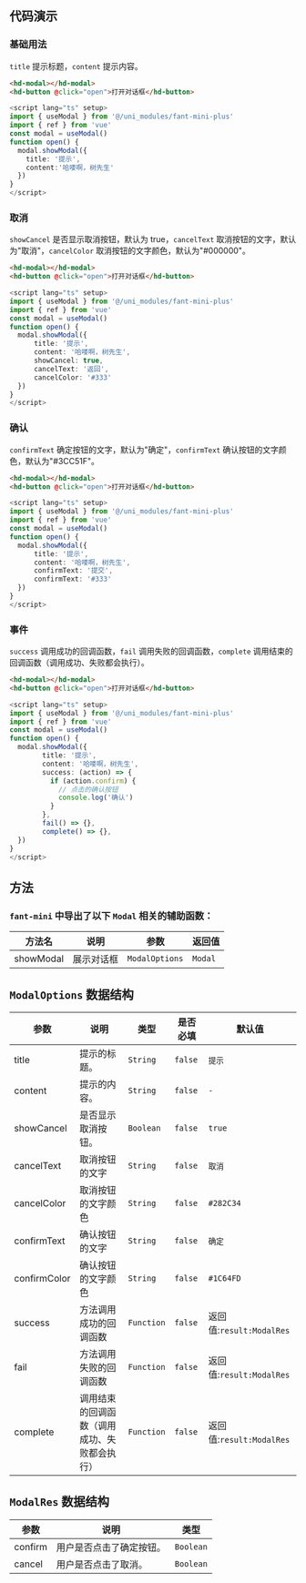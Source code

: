 
## 代码演示

### 基础用法

`title` 提示标题，`content` 提示内容。

```html
<hd-modal></hd-modal>
<hd-button @click="open">打开对话框</hd-button>
```

```ts
<script lang="ts" setup>
import { useModal } from '@/uni_modules/fant-mini-plus'
import { ref } from 'vue'
const modal = useModal()
function open() {
  modal.showModal({
    title: '提示',
    content:'哈喽啊，树先生'
  })
}
</script>
```

### 取消

`showCancel` 是否显示取消按钮，默认为 true，`cancelText` 取消按钮的文字，默认为"取消"，`cancelColor` 取消按钮的文字颜色，默认为"#000000"。

```html
<hd-modal></hd-modal>
<hd-button @click="open">打开对话框</hd-button>
```

```ts
<script lang="ts" setup>
import { useModal } from '@/uni_modules/fant-mini-plus'
import { ref } from 'vue'
const modal = useModal()
function open() {
  modal.showModal({
      title: '提示',
      content: '哈喽啊，树先生',
      showCancel: true,
      cancelText: '返回',
      cancelColor: '#333'
  })
}
</script>
```


### 确认

`confirmText` 确定按钮的文字，默认为"确定"，`confirmText` 确认按钮的文字颜色，默认为"#3CC51F"。

```html
<hd-modal></hd-modal>
<hd-button @click="open">打开对话框</hd-button>
```
```ts
<script lang="ts" setup>
import { useModal } from '@/uni_modules/fant-mini-plus'
import { ref } from 'vue'
const modal = useModal()
function open() {
  modal.showModal({
      title: '提示',
      content: '哈喽啊，树先生',
      confirmText: '提交',
      confirmText: '#333'
  })
}
</script>
```

### 事件

`success` 调用成功的回调函数，`fail` 调用失败的回调函数，`complete` 调用结束的回调函数（调用成功、失败都会执行）。

```html
<hd-modal></hd-modal>
<hd-button @click="open">打开对话框</hd-button>
```

```ts
<script lang="ts" setup>
import { useModal } from '@/uni_modules/fant-mini-plus'
import { ref } from 'vue'
const modal = useModal()
function open() {
  modal.showModal({
        title: '提示',
        content: '哈喽啊，树先生',
        success: (action) => {
          if (action.confirm) {
            // 点击的确认按钮
            console.log('确认')
          }
        },
        fail() => {},
        complete() => {},
  })
}
</script>
```
## 方法

### `fant-mini` 中导出了以下 `Modal` 相关的辅助函数：

| 方法名    | 说明       | 参数           | 返回值  |
| --------- | ---------- | -------------- | ------- |
| showModal | 展示对话框 | `ModalOptions` | `Modal` |

## `ModalOptions` 数据结构

| 参数         | 说明                                         | 类型       | 是否必填 | 默认值                   |
| ------------ | -------------------------------------------- | ---------- | -------- | ------------------------ |
| title        | 提示的标题。                                 | `String`   | `false`  | `提示`                   |
| content      | 提示的内容。                                 | `String`   | `false`  | `-`                      |
| showCancel   | 是否显示取消按钮。                           | `Boolean`  | `false`  | `true`                   |
| cancelText   | 取消按钮的文字                               | `String`   | `false`  | `取消`                   |
| cancelColor  | 取消按钮的文字颜色                           | `String`   | `false`  | `#282C34`                |
| confirmText  | 确认按钮的文字                               | `String`   | `false`  | `确定`                   |
| confirmColor | 确认按钮的文字颜色                           | `String`   | `false`  | `#1C64FD`                |
| success      | 方法调用成功的回调函数                       | `Function` | `false`  | 返回值:`result:ModalRes` |
| fail         | 方法调用失败的回调函数                       | `Function` | `false`  | 返回值:`result:ModalRes` |
| complete     | 调用结束的回调函数（调用成功、失败都会执行） | `Function` | `false`  | 返回值:`result:ModalRes` |

## `ModalRes` 数据结构

| 参数    | 说明                     | 类型      |
| ------- | ------------------------ | --------- |
| confirm | 用户是否点击了确定按钮。 | `Boolean` |
| cancel  | 用户是否点击了取消。     | `Boolean` |
